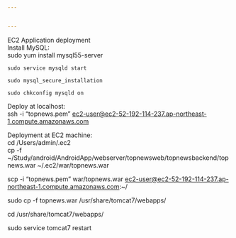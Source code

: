 ```yaml
---


---
```


<p>EC2 Application deployment<br>
Install MySQL:<br>
sudo yum install mysql55-server</p>
<pre><code>sudo service mysqld start
</code></pre>
<pre><code>sudo mysql_secure_installation
</code></pre>
<pre><code>sudo chkconfig mysqld on
</code></pre>
<p>Deploy at localhost:<br>
ssh -i “topnews.pem” <a href="mailto:ec2-user@ec2-52-192-114-237.ap-northeast-1.compute.amazonaws.com">ec2-user@ec2-52-192-114-237.ap-northeast-1.compute.amazonaws.com</a></p>
<p>Deployment at EC2 machine:<br>
cd /Users/admin/.ec2<br>
cp -f ~/Study/android/AndroidApp/webserver/topnewsweb/topnewsbackend/topnews.war ~/.ec2/war/topnews.war</p>
<p>scp -i “topnews.pem” war/topnews.war <a href="mailto:ec2-user@ec2-52-192-114-237.ap-northeast-1.compute.amazonaws.com">ec2-user@ec2-52-192-114-237.ap-northeast-1.compute.amazonaws.com</a>:~/</p>
<p>sudo cp -f topnews.war /usr/share/tomcat7/webapps/</p>
<p>cd /usr/share/tomcat7/webapps/</p>
<p>sudo service tomcat7 restart</p>

